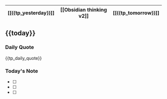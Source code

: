 | [[{{tp_yesterday}}]] | [[Obsidian thinking v2]] | [[{{tp_tomorrow}}]] |
| :-: | :-: | :-: |

## {{today}}

### Daily Quote
{{tp_daily_quote}}

### Today's Note

- [ ] 
- [ ] 
- [ ] 